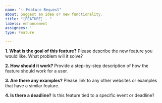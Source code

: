 ```yaml
---
name: "✨ Feature Request"
about: Suggest an idea or new functionality.
title: "[FEATURE] - "
labels: enhancement
assignees: ''
type: Feature

---
```


**1. What is the goal of this feature?**
Please describe the new feature you would like. What problem will it solve?

**2. How should it work?**
Provide a step-by-step description of how the feature should work for a user.

**3. Are there any examples?**
Please link to any other websites or examples that have a similar feature.

**4. Is there a deadline?**
Is this feature tied to a specific event or deadline?
